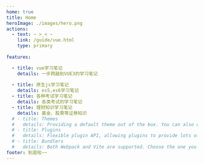 ```yaml
---
home: true
title: Home
heroImage: ./images/hero.png
actions:
  - text: ~ >_< ~ 
    link: /guide/vue.html
    type: primary
  
features:

  - title: vue学习笔记
    details: 一步跨越到VUE3的学习笔记
    
  - title: 原生js学习笔记
    details: es5,es6学习笔记
  - title: 各种考试学习笔记
    details: 各类考试的学习笔记
  - title: 理财知识学习笔记
    details: 基金、股票等证券知识
  # - title: Themes
  #   details: Providing a default theme out of the box. You can also choose a community theme or create your own one.
  # - title: Plugins
  #   details: Flexible plugin API, allowing plugins to provide lots of plug-and-play features for your site. 
  # - title: Bundlers
  #   details: Both Webpack and Vite are supported. Choose the one you like!
footer: 到底啦~~
---
```

